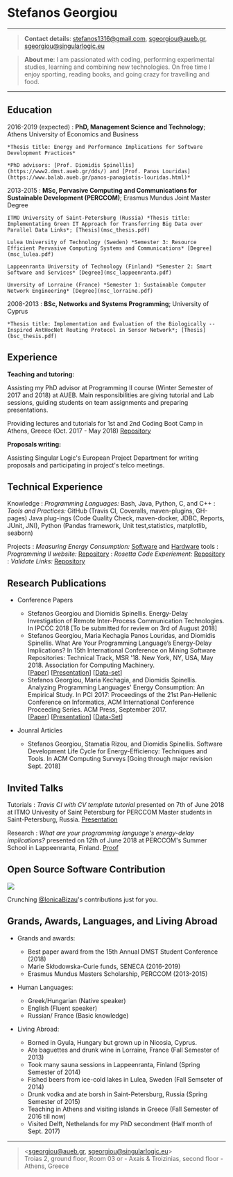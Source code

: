 Stefanos Georgiou
=================

----

>  **Contact details**: stefanos1316@gmail.com, sgeorgiou@aueb.gr, sgeorgiou@singularlogic.eu

>  **About me**: I am passionated with coding, performing experimental studies, learning and combining new technologies. On free time I enjoy sporting, reading books, and going crazy for travelling and food. 

----

Education
---------

2016-2019 (expected)
:   **PhD, Management Science and Technology**; Athens University of Economics and Business

    *Thesis title: Energy and Performance Implications for Software Development Practices*
 
    *PhD advisors: [Prof. Diomidis Spinellis](https://www2.dmst.aueb.gr/dds/) and [Prof. Panos Louridas](https://www.balab.aueb.gr/panos-panagiotis-louridas.html)*

2013-2015
:   **MSc, Pervasive Computing and Communications for Sustainable Development (PERCCOM)**; Erasmus Mundus Joint Master Degree 
      
	ITMO University of Saint-Petersburg (Russia) *Thesis title: Implementating Green IT Approach for Transferring Big Data over Parallel Data Links*; [Thesis](msc_thesis.pdf)
	
	Lulea University of Technology (Sweden) *Semester 3: Resource Efficient Pervasive Computing Systems and Communications* [Degree](msc_lulea.pdf)
	
	Lappeenranta University of Technology (Finland) *Semester 2: Smart Software and Services* [Degree](msc_lappeenranta.pdf)
	
	Unversity of Lorraine (France) *Semester 1: Sustainable Computer Network Engineering* [Degree](msc_lorraine.pdf)


2008-2013
:   **BSc, Networks and Systems Programming**; University of Cyprus 

    *Thesis title: Implementation and Evaluation of the Biologically -- Inspired AntHocNet Routing Protocol in Sensor Network*; [Thesis](bsc_thesis.pdf)


Experience
----------

**Teaching and tutoring:**

Assisting my PhD advisor at Programming II course (Winter Semester of 2017 and 2018) at AUEB. 
Main responsibilities are giving tutorial and Lab sessions, guiding students on team assignments and preparing presentations.

Providing lectures and tutorials for 1st and 2nd Coding Boot Camp in Athens, Greece (Oct. 2017 - May 2018) [Repository](https://github.com/codeandwork/courses)
  
**Proposals writing:**

Assisting Singular Logic's European Project Department for writing proposals and participating in project's telco meetings.


Technical Experience
--------------------

Knowledge
:   *Programming Languages:* Bash, Java, Python, C, and C++
:   *Tools and Practices:* GitHub (Travis CI, Coveralls, maven-plugins, GH-pages) Java plug-ings (Code Quality Check, maven-docker, JDBC, Reports, JUnit, JNI), Python (Pandas framework, Unit test,statistics, matplotlib, seaborn)

Projects
:   *Measuring Energy Consumption:* [Software](https://github.com/stefanos1316/SEMTs_Comparisson) and [Hardware](https://stefanos1316.github.io/courses/tools/measuring_energy_consumption_direct_approach-p.html#/) tools
:   *Programming II website:* [Repository](https://github.com/stefanos1316/courses)
:   *Rosetta Code Experiement:* [Repository](https://github.com/stefanos1316/Rosetta_Code_Research_MSR)
:   *Validate Links:* [Repository](https://github.com/stefanos1316/validateLinks)

Research Publications
---------------------

* Conference Papers
     * Stefanos Georgiou and Diomidis Spinellis. Energy-Delay Investigation of Remote Inter-Process Communication Technologies. In IPCCC 2018 [To be submitted for review on 3rd of August 2018] 
     * Stefanos Georgiou, Maria Kechagia Panos Louridas, and Diomidis Spinellis. What Are Your Programming Language’s Energy-Delay Implications? In 15th International Conference on Mining Software Repositories: Technical Track, MSR '18. New York, NY, USA, May 2018. Association for Computing Machinery. <br /> 
[[Paper](GKLS18.pdf)] [[Presentation](https://www.slideshare.net/GeorgiouStefanos/what-are-your-programming-languages-energydelay-implications-106251480)] [[Data-set](https://github.com/stefanos1316/Rosetta_Code_Data_Set)]
     * Stefanos Georgiou, Maria Kechagia, and Diomidis Spinellis. Analyzing Programming Languages' Energy Consumption: An Empirical Study. In PCI 2017: Proceedings of the 21st Pan-Hellenic Conference on Informatics, ACM International Conference Proceeding Series. ACM Press, September 2017. <br/>
[[Paper](GKS17.pdf)] [[Presentation](https://www.slideshare.net/GeorgiouStefanos/programming-languages-energy-consumption-an-empirical-study)] [[Data-Set](https://github.com/stefanos1316/Rosetta_Code_Data_Set)]
 
* Jounral Articles

     * Stefanos Georgiou, Stamatia Rizou, and Diomidis Spinellis. Software Development Life Cycle for Energy-Efficiency: Techniques and Tools. In ACM Computing Surveys [Going through major revision Sept. 2018]

Invited Talks
-------------
Tutorials
:	*Travis CI with CV template tutorial* presented on 7th of June 2018 at ITMO Univesity of Saint Petersburg for PERCCOM Master students in Saint-Petersburg, Russia. [Presentation](https://aueb-balab.github.io/courses/tools/travis_ci_cv_template-p.html#/)

Research
:	*What are your programming language's energy-delay implications?* presented on 12th of June 2018 at PERCCOM's Summer School in Lappeenranta, Finland. [Proof](perccom_summer_school_2018.pdf)  


Open Source Software Contribution
---------------------------------
<head>
<meta charset="UTF-8">
<title>
GitHub Calendar
</title>
<link rel="stylesheet" href="../github_activity_overview/css/style.css">
</head>
<body>
<div class="bag fixed">
<div class="calendar">
<img src="https://assets-cdn.github.com/images/spinners/octocat-spinner-128.gif" class="spinner"/>
<p class="spinner-text monospace">Crunching <a href="https://github.com/IonicaBizau">@IonicaBizau</a>'s contributions just for you.</p>
</div>
<script src="https://cdnjs.cloudflare.com/ajax/libs/es6-promise/3.0.2/es6-promise.min.js"></script>
<script src="https://cdnjs.cloudflare.com/ajax/libs/fetch/0.10.1/fetch.min.js"></script>
<script src="../github_activity_overview/dist/github-calendar.min.js"></script>
<script src="../github_activity_overview/js/main.js"></script>
</div>
<script src="https://cdnjs.cloudflare.com/ajax/libs/highlight.js/9.0.0/highlight.min.js"></script>
<script>hljs.highlightBlock(document.querySelector("pre"))</script>
</body>


Grands, Awards, Languages, and Living Abroad
--------------------------------------------

* Grands and awards:

     * Best paper award from the 15th Annual DMST Student Conference (2018)
     * Marie Skłodowska-Curie funds, SENECA (2016-2019)
     * Erasmus Mundus Masters Scholarship, PERCCOM (2013-2015)


* Human Languages:

     * Greek/Hungarian (Native speaker)
     * English (Fluent speaker)
     * Russian/ France (Basic knowledge)


* Living Abroad:

    * Borned in Gyula, Hungary but grown up in Nicosia, Cyprus.
    * Ate baguettes and drunk wine in Lorraine, France (Fall Semester of 2013) 
    * Took many sauna sessions in Lappeenranta, Finland (Spring Semester of 2014)
    * Fished beers from ice-cold lakes in Lulea, Sweden (Fall Semseter of 2014)
    * Drunk vodka and ate borsh in Saint-Petersburg, Russia (Spring Semester of 2015)
    * Teaching in Athens and visiting islands in Greece (Fall Semester of 2016 till now) 
    * Visited Delft, Nethelands for my PhD secondment (Half month of Sept. 2017)

----
> <sgeorgiou@aueb.gr, sgeorgiou@singularlogic.eu>\
> Troias 2, ground floor, Room 03 or - Axais & Troizinias, second floor - Athens, Greece
